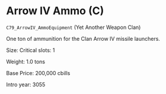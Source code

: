# Arrow IV Ammo (C)

`C79_ArrowIV_AmmoEquipment` (Yet Another Weapon Clan)

One ton of ammunition for the Clan Arrow IV missile launchers.

Size: Critical slots: 1

Weight: 1.0 tons

Base Price: 200,000 cbills

Intro year: 3055

